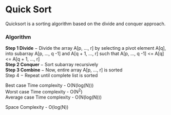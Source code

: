 # Quick Sort
Quicksort is a sorting algorithm based on the divide and conquer approach.

<h3> Algorithm </h3>

<b>Step 1 Divide</b> − Divide the array A[p, ..., r] by selecting a pivot element A[q], into subarray A[p, ..., q -1] and A[q + 1, ..., r] such that A[p, ..., q -1] <= A[q] <= A[q + 1, ..., r]<br/>
<b>Step 2 Conquer </b> − Sort subarray recursively <br/>
<b>Step 3 Combine </b> − Now, entire array A[p, ..., r] is sorted<br/>
Step 4 − Repeat until complete list is sorted <br/>

Best case Time complexity - O(N(log(N))) <br/>
Worst case Time complexity - O(N<sup>2</sup>) <br/>
Average case Time complexity - O(N(log(N))) <br/>

Space Complexity - O(log(N)) <br/>

